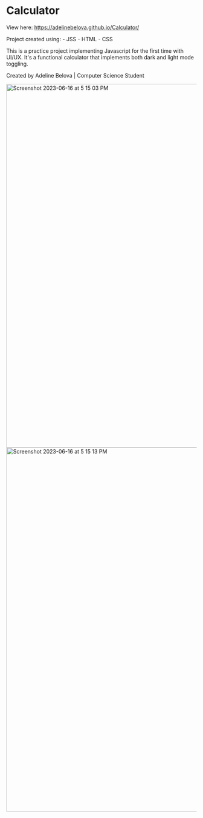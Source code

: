 # Calculator

View here: https://adelinebelova.github.io/Calculator/

Project created using: 
    - JSS
    - HTML
    - CSS 

This is a practice project implementing Javascript for the first time with UI/UX. It's a functional calculator that implements both dark and light mode toggling.  

Created by Adeline Belova | Computer Science Student

<img width="959" alt="Screenshot 2023-06-16 at 5 15 03 PM" src="https://github.com/adelinebelova/Calculator/assets/63752238/77e1f9aa-3c23-4bcd-942a-66d05b87b6ad">

<img width="961" alt="Screenshot 2023-06-16 at 5 15 13 PM" src="https://github.com/adelinebelova/Calculator/assets/63752238/41088df4-63ed-403e-a04a-11283d19b518">
